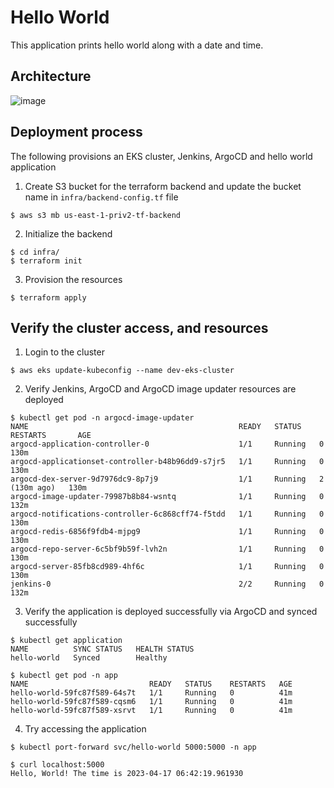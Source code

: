 # Hello World
This application prints hello world along with a date and time.
## Architecture
![image](https://user-images.githubusercontent.com/130277163/232400925-bc6c6090-432a-4f41-b65a-48bf4e1ca193.png)
## Deployment process
The following provisions an EKS cluster, Jenkins, ArgoCD and hello world application
1. Create S3 bucket for the terraform backend and update the bucket name in `infra/backend-config.tf` file
```
$ aws s3 mb us-east-1-priv2-tf-backend
```
2. Initialize the backend
```
$ cd infra/
$ terraform init
```
3. Provision the resources
```
$ terraform apply
```
##  Verify the cluster access, and resources
1. Login to the cluster
```
$ aws eks update-kubeconfig --name dev-eks-cluster
```
2. Verify Jenkins, ArgoCD and ArgoCD image updater resources are deployed
```
$ kubectl get pod -n argocd-image-updater
NAME                                               READY   STATUS    RESTARTS       AGE
argocd-application-controller-0                    1/1     Running   0              130m
argocd-applicationset-controller-b48b96dd9-s7jr5   1/1     Running   0              130m
argocd-dex-server-9d7976dc9-8p7j9                  1/1     Running   2 (130m ago)   130m
argocd-image-updater-79987b8b84-wsntq              1/1     Running   0              132m
argocd-notifications-controller-6c868cff74-f5tdd   1/1     Running   0              130m
argocd-redis-6856f9fdb4-mjpg9                      1/1     Running   0              130m
argocd-repo-server-6c5bf9b59f-lvh2n                1/1     Running   0              130m
argocd-server-85fb8cd989-4hf6c                     1/1     Running   0              130m
jenkins-0                                          2/2     Running   0              132m
```
3. Verify the application is deployed successfully via ArgoCD and synced successfully
```
$ kubectl get application            
NAME          SYNC STATUS   HEALTH STATUS
hello-world   Synced        Healthy

$ kubectl get pod -n app       
NAME                           READY   STATUS    RESTARTS   AGE
hello-world-59fc87f589-64s7t   1/1     Running   0          41m
hello-world-59fc87f589-cqsm6   1/1     Running   0          41m
hello-world-59fc87f589-xsrvt   1/1     Running   0          41m
```
4. Try accessing the application
```
$ kubectl port-forward svc/hello-world 5000:5000 -n app

$ curl localhost:5000                                                             
Hello, World! The time is 2023-04-17 06:42:19.961930
```
